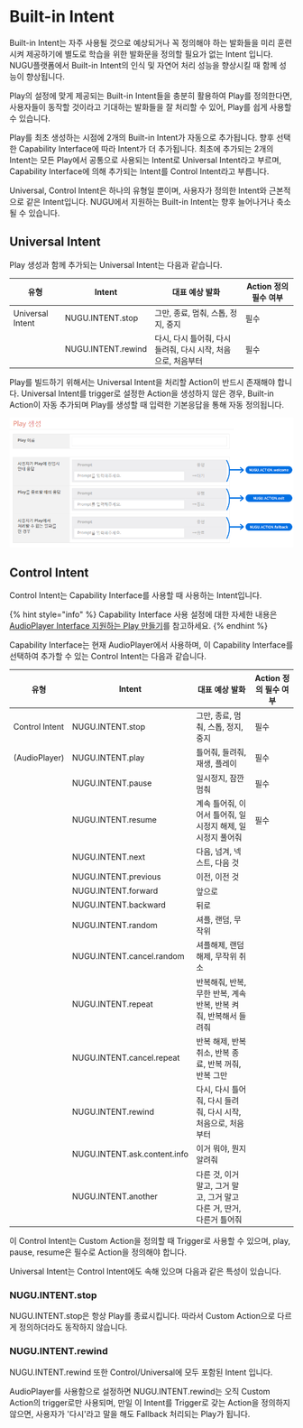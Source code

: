 # Built-in Intent

Built-in Intent는 자주 사용될 것으로 예상되거나 꼭 정의해야 하는 발화들을 미리 훈련시켜 제공하기에 별도로 학습을 위한 발화문을 정의할 필요가 없는 Intent 입니다. NUGU플랫폼에서 Built-in Intent의 인식 및 자연어 처리 성능을 향상시킬 때 함께 성능이 향상됩니다.

Play의 설정에 맞게 제공되는 Built-in Intent들을 충분히 활용하여 Play를 정의한다면, 사용자들이 동작할 것이라고 기대하는 발화들을 잘 처리할 수 있어, Play를 쉽게 사용할 수 있습니다.

Play를 최초 생성하는 시점에 2개의 Built-in Intent가 자동으로 추가됩니다. 향후 선택한 Capability Interface에 따라 Intent가 더 추가됩니다. 최초에 추가되는 2개의 Intent는 모든 Play에서 공통으로 사용되는 Intent로 Universal Intent라고 부르며, Capability Interface에 의해 추가되는 Intent를 Control Intent라고 부릅니다.

Universal, Control Intent은 하나의 유형일 뿐이며, 사용자가 정의한 Intent와 근본적으로 같은 Intent입니다. NUGU에서 지원하는 Built-in Intent는 향후 늘어나거나 축소될 수 있습니다.

## Universal Intent

Play 생성과 함께 추가되는 Universal Intent는 다음과 같습니다.

| 유형               | Intent             | 대표 예상 발화                              | Action 정의 필수 여부 |
| ---------------- | ------------------ | ------------------------------------- | --------------- |
| Universal Intent | NUGU.INTENT.stop   | 그만, 종료, 멈춰, 스톱, 정지, 중지                | 필수              |
|                  | NUGU.INTENT.rewind | 다시, 다시 틀어줘, 다시 들려줘, 다시 시작, 처음으로, 처음부터 | 필수              |

Play를 빌드하기 위해서는 Universal Intent을 처리할 Action이 반드시 존재해야 합니다. Universal Intent를 trigger로 설정한 Action을 생성하지 않은 경우, Built-in Action이 자동 추가되며 Play를 생성할 때 입력한 기본응답을 통해 자동 정의됩니다.

![](../../../.gitbook/assets/built-in-intents-01.png)

## Control Intent

Control Intent는 Capability Interface를 사용할 때 사용하는 Intent입니다.

{% hint style="info" %}
Capability Interface 사용 설정에 대한 자세한 내용은 [AudioPlayer Interface 지원하는 Play 만들기](../create-a-play-with-audioplayer/)를 참고하세요.
{% endhint %}

Capability Interface는 현재 AudioPlayer에서 사용하며, 이 Capability Interface를 선택하여 추가할 수 있는 Control Intent는 다음과 같습니다.

| 유형             | Intent                       | 대표 예상 발화                                    | Action 정의 필수 여부 |
| -------------- | ---------------------------- | ------------------------------------------- | --------------- |
| Control Intent | NUGU.INTENT.stop             | 그만, 종료, 멈춰, 스톱, 정지, 중지                      | 필수              |
| (AudioPlayer)  | NUGU.INTENT.play             | 틀어줘, 들려줘, 재생, 플레이                           | 필수              |
|                | NUGU.INTENT.pause            | 일시정지, 잠깐 멈춰                                 | 필수              |
|                | NUGU.INTENT.resume           | 계속 틀어줘, 이어서 틀어줘, 일시정지 해제, 일시정지 풀어줘          | 필수              |
|                | NUGU.INTENT.next             | 다음, 넘겨, 넥스트, 다음 것                           |                 |
|                | NUGU.INTENT.previous         | 이전, 이전 것                                    |                 |
|                | NUGU.INTENT.forward          | 앞으로                                         |                 |
|                | NUGU.INTENT.backward         | 뒤로                                          |                 |
|                | NUGU.INTENT.random           | 셔플, 랜덤, 무작위                                 |                 |
|                | NUGU.INTENT.cancel.random    | 셔플해제, 랜덤 해제, 무작위 취소                         |                 |
|                | NUGU.INTENT.repeat           | 반복해줘, 반복, 무한 반복, 계속 반복, 반복 켜줘, 반복해서 들려줘     |                 |
|                | NUGU.INTENT.cancel.repeat    | 반복 해제, 반복 취소, 반복 종료, 반복 꺼줘, 반복 그만           |                 |
|                | NUGU.INTENT.rewind           | 다시, 다시 틀어줘, 다시 들려줘, 다시 시작, 처음으로, 처음부터       |                 |
|                | NUGU.INTENT.ask.content.info | 이거 뭐야, 뭔지 알려줘                               |                 |
|                | NUGU.INTENT.another          | 다른 것, 이거 말고, 그거 말고, 그거 말고 다른 거, 딴거, 다른거 틀어줘 |                 |

이 Control Intent는 Custom Action을 정의할 때 Trigger로 사용할 수 있으며, play, pause, resume은 필수로 Action을 정의해야 합니다.

Universal Intent는 Control Intent에도 속해 있으며 다음과 같은 특성이 있습니다.

### NUGU.INTENT.stop

NUGU.INTENT.stop은 항상 Play를 종료시킵니다. 따라서 Custom Action으로 다르게 정의하더라도 동작하지 않습니다.

### NUGU.INTENT.rewind

NUGU.INTENT.rewind 또한 Control/Universal에 모두 포함된 Intent 입니다.

AudioPlayer를 사용함으로 설정하면 NUGU.INTENT.rewind는 오직 Custom Action의 trigger로만 사용되며, 만일 이 Intent를 Trigger로 갖는 Action을 정의하지 않으면, 사용자가 '다시'라고 말을 해도 Fallback 처리되는 Play가 됩니다.
